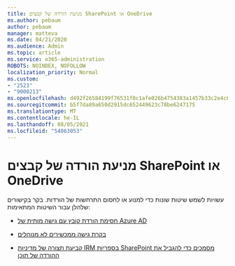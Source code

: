 ```yaml
---
title: מניעת הורדה של קבצים SharePoint או OneDrive
ms.author: pebaum
author: pebaum
manager: matteva
ms.date: 04/21/2020
ms.audience: Admin
ms.topic: article
ms.service: o365-administration
ROBOTS: NOINDEX, NOFOLLOW
localization_priority: Normal
ms.custom:
- "2523"
- "9000213"
ms.openlocfilehash: d492f26584199f76531f0c1afe026b4754383a1457b33c2e4c643fb13977b319
ms.sourcegitcommit: b5f7da89a650d2915dc652449623c78be6247175
ms.translationtype: MT
ms.contentlocale: he-IL
ms.lasthandoff: 08/05/2021
ms.locfileid: "54063053"
---
```

# <a name="prevent-files-from-being-downloaded-from-sharepoint-or-onedrive"></a>מניעת הורדה של קבצים SharePoint או OneDrive

עשויות לשמש שיטות שונות כדי למנוע או לחסום התרחשות של הורדות. בקר בקישורים שלהלן עבור השיטות המתאימות:

- [חסימת הורדת קובץ עם גישה מותית של Azure AD](https://docs.microsoft.com/cloud-app-security/use-case-proxy-block-session-aad#create-a-block-download-policy-for-unmanaged-devices)

- [בקרת גישה ממכשירים לא מנוהלים](https://docs.microsoft.com/sharepoint/control-access-from-unmanaged-devices)

- [קביעת תצורה של מדיניות IRM בספריות SharePoint מסמכים כדי להגביל את ההורדה של תוכן](https://docs.microsoft.com/microsoft-365/compliance/set-up-irm-in-sp-admin-center)
